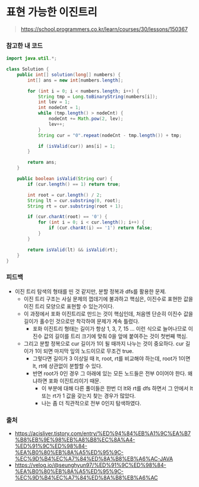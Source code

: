 # 표현 가능한 이진트리

> https://school.programmers.co.kr/learn/courses/30/lessons/150367

### 참고한 내 코드

```java
import java.util.*;

class Solution {
    public int[] solution(long[] numbers) {
        int[] ans = new int[numbers.length];

        for (int i = 0; i < numbers.length; i++) {
            String tmp = Long.toBinaryString(numbers[i]);
            int lev = 1;
            int nodeCnt = 1;
            while (tmp.length() > nodeCnt) {
                nodeCnt += Math.pow(2, lev);
                lev++;
            }
            String cur = "0".repeat(nodeCnt - tmp.length()) + tmp;

            if (isValid(cur)) ans[i] = 1;
        }

        return ans;
    }

    public boolean isValid(String cur) {
        if (cur.length() == 1) return true;

        int root = cur.length() / 2;
        String lt = cur.substring(0, root);
        String rt = cur.substring(root + 1);

        if (cur.charAt(root) == '0') {
            for (int i = 0; i < cur.length(); i++) {
                if (cur.charAt(i) == '1') return false;
            }
        }

        return isValid(lt) && isValid(rt);
    }
}
```

### 피드백

- 이진 트리 탐색의 형태를 띤 것 같지만, 분할 정복과 dfs를 활용한 문제.
    - 이진 트리 구조는 사실 문제의 껍데기에 불과하고 핵심은, 이진수로 표현한 값을 이진 트리 모양으로 표현할 수 있는가이다.
    - 이 과정에서 포화 이진트리로 만드는 것이 핵심인데, 처음엔 단순히 이진수 값을 길이가 홀수인 것으로만 착각하여 문제가 계속 틀렸다.
        - 포화 이진트리 형태는 길이가 항상 1, 3, 7, 15 ... 이런 식으로 늘어나므로 이진수 값의 길이를 트리 크기에 맞춰 0을 앞에 붙여주는 것이 첫번째 핵심.
    - 그리고 분할 정복으로 cur 길이가 1이 될 때까지 나누는 것이 중요하다. cur 길이가 1이 되면 마지막 잎의 노드이므로 무조건 true.
        - 그렇다면 길이가 3 이상일 때 lt, root, rt를 비교해야 하는데, root가 1이면 lt, rt에 상관없이 분할할 수 있다.
        - 반면 root가 0인 경우 그 아래에 있는 모든 노드들은 전부 0이어야 한다. 왜냐하면 포화 이진트리이기 때문.
            - 이 부분에 대해 다른 풀이들은 한번 더 lt와 rt를 dfs 하면서 그 안에서 lt 또는 rt가 1 값을 갖는지 찾는 경우가 많았다.
            - 나는 좀 더 직관적으로 전부 0인지 탐색하였다.

### 출처

- https://acisliver.tistory.com/entry/%ED%94%84%EB%A1%9C%EA%B7%B8%EB%9E%98%EB%A8%B8%EC%8A%A4-%ED%91%9C%ED%98%84-%EA%B0%80%EB%8A%A5%ED%95%9C-%EC%9D%B4%EC%A7%84%ED%8A%B8%EB%A6%AC-JAVA
- https://velog.io/@seunghyun97/%ED%91%9C%ED%98%84-%EA%B0%80%EB%8A%A5%ED%95%9C-%EC%9D%B4%EC%A7%84%ED%8A%B8%EB%A6%AC